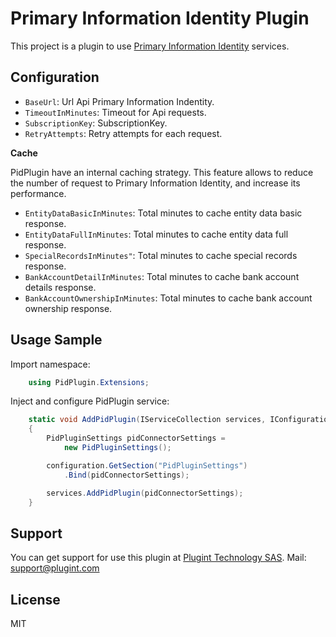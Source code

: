 # Primary Information Identity Plugin

This project is a plugin to use [Primary Information Identity](https://i.primary.com.ar/pid/landing/?s=id.primary.com.ar) services.

## Configuration

- `BaseUrl`: Url Api Primary Information Indentity.
- `TimeoutInMinutes`: Timeout for Api requests.
- `SubscriptionKey`: SubscriptionKey.
- `RetryAttempts`: Retry attempts for each request.

**Cache**

PidPlugin have an internal caching strategy. This feature allows to reduce the
number of request to Primary Information Identity, and increase its performance.

- `EntityDataBasicInMinutes`: Total minutes to cache entity data basic response.
- `EntityDataFullInMinutes`: Total minutes to cache entity data full response.
- `SpecialRecordsInMinutes"`: Total minutes to cache special records response.
- `BankAccountDetailInMinutes`: Total minutes to cache bank account details response.
- `BankAccountOwnershipInMinutes`: Total minutes to cache bank account ownership response.

## Usage Sample

Import namespace:

```C#
	using PidPlugin.Extensions;
```

Inject and configure PidPlugin service:

```C#
    static void AddPidPlugin(IServiceCollection services, IConfiguration configuration)
    {
        PidPluginSettings pidConnectorSettings = 
            new PidPluginSettings();

        configuration.GetSection("PidPluginSettings")
            .Bind(pidConnectorSettings);

        services.AddPidPlugin(pidConnectorSettings);
    }
```

## Support

You can get support for use this plugin at [Plugint Technology SAS](https://www.plugint.com/).
Mail: support@plugint.com

## License

MIT